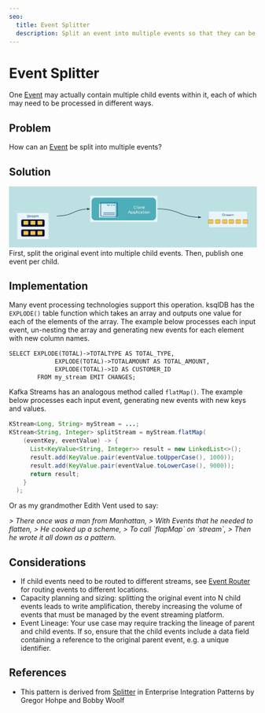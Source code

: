 ```yaml
---
seo:
  title: Event Splitter
  description: Split an event into multiple events so that they can be processed in a different ways
---
```


# Event Splitter
One [Event](../event/events.md) may actually contain multiple child events within it, each of which may need to be processed in different ways.

## Problem
How can an [Event](../event/events.md) be split into multiple events?

## Solution
![event-splitter](../img/event-splitter.png)
First, split the original event into multiple child events.
Then, publish one event per child.

## Implementation
Many event processing technologies support this operation.
ksqlDB has the `EXPLODE()` table function which takes an array and outputs one value for each of the elements of the array.
The example below processes each input event, un-nesting the array and generating new events for each element with new column names.

```
SELECT EXPLODE(TOTAL)->TOTALTYPE AS TOTAL_TYPE,
             EXPLODE(TOTAL)->TOTALAMOUNT AS TOTAL_AMOUNT,
             EXPLODE(TOTAL)->ID AS CUSTOMER_ID
        FROM my_stream EMIT CHANGES;
```

Kafka Streams has an analogous method called `flatMap()`.
The example below processes each input event, generating new events with new keys and values.

```java
KStream<Long, String> myStream = ...;
KStream<String, Integer> splitStream = myStream.flatMap(
    (eventKey, eventValue) -> {
      List<KeyValue<String, Integer>> result = new LinkedList<>();
      result.add(KeyValue.pair(eventValue.toUpperCase(), 1000));
      result.add(KeyValue.pair(eventValue.toLowerCase(), 9000));
      return result;
    }
  );
```

Or as my grandmother Edith Vent used to say:

<i>
> There once was a man from Manhattan,  
> With Events that he needed to flatten,  
> He cooked up a scheme,  
> To call `flapMap` on `stream`,  
> Then he wrote it all down as a pattern.  
</i>

## Considerations
* If child events need to be routed to different streams, see [Event Router](../event-processing/event-router.md) for routing events to different locations.
* Capacity planning and sizing: splitting the original event into N child events leads to write amplification, thereby increasing the volume of events that must be managed by the event streaming platform.
* Event Lineage: Your use case may require tracking the lineage of parent and child events. If so, ensure that the child events include a data field containing a reference to the original parent event, e.g. a unique identifier.

## References
* This pattern is derived from [Splitter](https://www.enterpriseintegrationpatterns.com/patterns/messaging/Sequencer.html) in Enterprise Integration Patterns by Gregor Hohpe and Bobby Woolf

